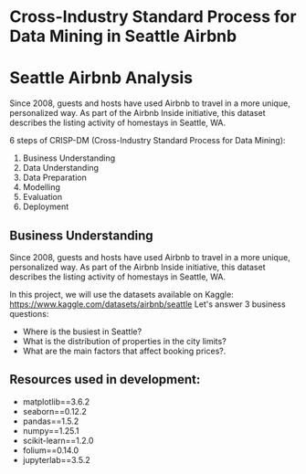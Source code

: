 # Cross-Industry Standard Process for Data Mining in Seattle Airbnb

# Seattle Airbnb Analysis
Since 2008, guests and hosts have used Airbnb to travel in a more unique, personalized way. As part of the Airbnb Inside initiative, this dataset describes the listing activity of homestays in Seattle, WA.

6 steps of CRISP-DM (Cross-Industry Standard Process for Data Mining):
1. Business Understanding
1. Data Understanding
1. Data Preparation
1. Modelling
1. Evaluation
1. Deployment

## Business Understanding
Since 2008, guests and hosts have used Airbnb to travel in a more unique, personalized way. As part of the Airbnb Inside initiative, this dataset describes the listing activity of homestays in Seattle, WA.

In this project, we will use the datasets available on Kaggle: https://www.kaggle.com/datasets/airbnb/seattle Let's answer 3 business questions:

- Where is the busiest in Seattle?
- What is the distribution of properties in the city limits?
- What are the main factors that affect booking prices?.

## Resources used in development:
 - matplotlib==3.6.2
 - seaborn==0.12.2
 - pandas==1.5.2
 - numpy==1.25.1
 - scikit-learn==1.2.0
 - folium==0.14.0
 - jupyterlab==3.5.2
